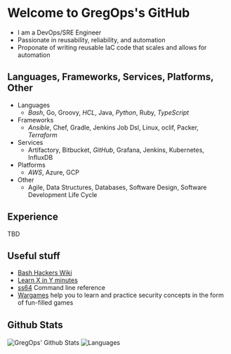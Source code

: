 # Welcome to GregOps's GitHub

- I am a DevOps/SRE Engineer
- Passionate in reusability, reliability, and automation
- Proponate of writing reusable IaC code that scales and allows for automation

## Languages, Frameworks, Services, Platforms, Other

- Languages
  - *Bash*, Go, Groovy, *HCL*, Java, *Python*, Ruby, *TypeScript*
- Frameworks
  - *Ansible*, Chef, Gradle, Jenkins Job Dsl, Linux, oclif, Packer, *Terraform*
- Services
  - Artifactory, Bitbucket, *GitHub*, Grafana, Jenkins, Kubernetes, InfluxDB
- Platforms
  - *AWS*, Azure, GCP
- Other
  - Agile, Data Structures, Databases, Software Design, Software Development Life Cycle

## Experience

TBD

## Useful stuff

- [Bash Hackers Wiki](https://bash-hackers.gabe565.com/)
- [Learn X in Y minutes](https://learnxinyminutes.com/)
- [ss64](https://ss64.com/) Command line reference
- [Wargames](https://overthewire.org/wargames/) help you to learn and practice security concepts in the form of fun-filled games


## Github Stats

<img align="center" src="https://github-readme-stats.vercel.app/api?username=gregops312&theme=transparent&show_icons=true&show=reviews,prs_merged" alt="GregOps' Github Stats">
<img align="center" src="https://github-readme-stats.vercel.app/api/top-langs/?username=gregops312&layout=pie&theme=transparent" alt="Languages">


<!--
| Left-aligned | Center-aligned |
| :---         |     :---:      |
| Stats   | <img align="center" src="https://github-readme-stats.vercel.app/api?username=gkman&theme=transparent&show_icons=true&show=reviews,prs_merged" alt="GregOps' Github Stats">|
| Langs   | <img align="center" src="https://github-readme-stats.vercel.app/api/top-langs/?username=gkman&layout=pie&theme=transparent" alt="Languages"> |
-->


<!-- https://docs.github.com/en/get-started/writing-on-github/working-with-advanced-formatting/organizing-information-with-collapsed-sections -->
